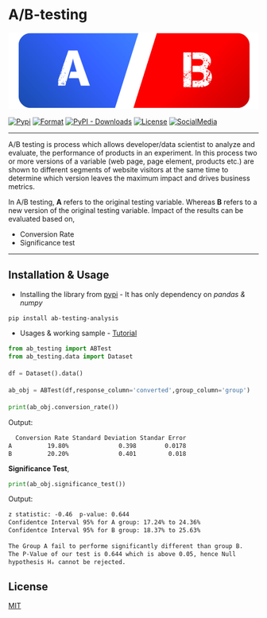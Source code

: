 # A/B-testing

![ab-testing-logo](assets/logo.png)

[![Pypi](https://img.shields.io/pypi/v/ab-testing-analysis?color=blue)](https://pypi.org/project/ab-testing-analysis/)
[![Format](https://img.shields.io/pypi/format/ab-testing-analysis)](https://github.com/mihir-workspace/ab-testing)
[![PyPI - Downloads](https://img.shields.io/pypi/dm/ab-testing-analysis)](https://pypi.org/project/ab-testing-analysis/)
[![License](https://img.shields.io/pypi/l/ab-testing-analysis)](https://github.com/mihir-workspace/ab-testing/blob/main/LICENSE)
[![SocialMedia](https://img.shields.io/twitter/url?style=social&url=https%3A%2F%2Ftwitter.com%2FDeoMihir_7)](https://twitter.com/DeoMihir_7)

---

A/B testing is process which allows developer/data scientist to analyze and evaluate, the performance of products in an experiment. In this process two or more versions of a variable (web page, page element, products etc.) are shown to different segments of website visitors at the same time to determine which version leaves the maximum impact and drives business metrics.

In A/B testing, **A** refers to the original testing variable. Whereas **B** refers to a new version of the original testing variable. Impact of the results can be evaluated based on,
+ Conversion Rate
+ Significance test
----

## Installation & Usage
+ Installing the library from [pypi](https://pypi.org/project/ab-testing-analysis/) - It has only dependency on *pandas & numpy*
```shell
pip install ab-testing-analysis
```
+ Usages & working sample - [Tutorial](https://github.com/mihir-workspace/ab-testing/blob/main/Docs/Tutorial.ipynb)
```python
from ab_testing import ABTest
from ab_testing.data import Dataset

df = Dataset().data()

ab_obj = ABTest(df,response_column='converted',group_column='group')

print(ab_obj.conversion_rate())
```
Output:
```shell
  Conversion Rate Standard Deviation Standar Error
A          19.80%              0.398        0.0178
B          20.20%              0.401         0.018
```
**Significance Test**,
```python 
print(ab_obj.significance_test())
```
Output:
```
z statistic: -0.46	p-value: 0.644
Confidentce Interval 95% for A group: 17.24% to 24.36%
Confidentce Interval 95% for B group: 18.37% to 25.63%

The Group A fail to performe significantly different than group B.
The P-Value of our test is 0.644 which is above 0.05, hence Null hypothesis Hₒ cannot be rejected.

```

## License
[MIT ](LICENSE)





